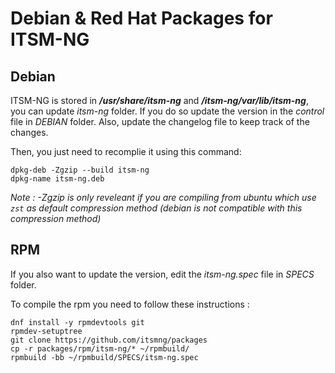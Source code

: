 # Debian & Red Hat Packages for ITSM-NG

## Debian

ITSM-NG is stored in ***/usr/share/itsm-ng*** and ***/itsm-ng/var/lib/itsm-ng***, you can update *itsm-ng* folder. 
If you do so update the version in the *control* file in *DEBIAN* folder.
Also, update the changelog file to keep track of the changes.

Then, you just need to recomplie it using this command:
```
dpkg-deb -Zgzip --build itsm-ng
dpkg-name itsm-ng.deb
```

_Note : -Zgzip is only reveleant if you are compiling from ubuntu which use `zst` as default compression method (debian is not compatible with this compression method)_

## RPM

If you also want to update the version, edit the *itsm-ng.spec* file in *SPECS* folder.

To compile the rpm you need to follow these instructions :

```
dnf install -y rpmdevtools git
rpmdev-setuptree
git clone https://github.com/itsmng/packages
cp -r packages/rpm/itsm-ng/* ~/rpmbuild/
rpmbuild -bb ~/rpmbuild/SPECS/itsm-ng.spec
```